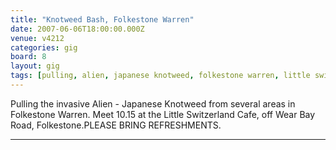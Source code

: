 ```yaml
---
title: "Knotweed Bash, Folkestone Warren"
date: 2007-06-06T18:00:00.000Z
venue: v4212
categories: gig
board: 8
layout: gig
tags: [pulling, alien, japanese knotweed, folkestone warren, little switzerland cafe, wear bay road, folkestone]
---
```

Pulling the invasive Alien - Japanese Knotweed from several areas in Folkestone Warren. Meet 10.15 at the Little Switzerland Cafe, off Wear Bay Road, Folkestone.PLEASE BRING REFRESHMENTS.  <span class="tableTime"></span> <br> <hr class="one">